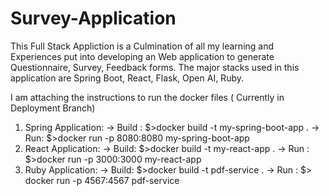 # Survey-Application
This Full Stack Appliction is a Culmination of all my learning and Experiences put into developing an Web application to generate Questionnaire, Survey, Feedback forms. The major stacks used in this application are
Spring Boot, React, Flask, Open AI, Ruby. 

I am attaching the instructions to run the docker files ( Currently in Deployment Branch)
1. Spring Application:
    -> Build : $>docker build -t my-spring-boot-app .
    -> Run: $>docker run -p 8080:8080 my-spring-boot-app
3. React Application:
    -> Build: $>docker build -t my-react-app .
    -> Run : $>docker run -p 3000:3000 my-react-app  
5. Ruby Application:
    -> Build: $>docker build -t pdf-service .
    -> Run : $> docker run -p 4567:4567 pdf-service
